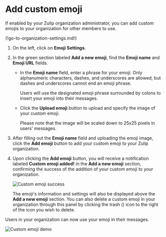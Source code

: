 # Add custom emoji

If enabled by your Zulip organization administrator, you can add custom
emojis to your organization for other members to use.

{!go-to-organization-settings.md!}

1. On the left, click on **Emoji Settings**.

5. In the green section labeled **Add a new emoji**, find the **Emoji name** and
**Emoji URL** fields.

    * In the **Emoji name** field, enter a phrase for your emoji. Only
      alphanumeric characters, dashes, and underscores are allowed,
      but dashes and underscores cannot end an emoji phrase.

        Users will use the designated emoji phrase surrounded by
        colons to insert your emoji into their messages.

    * Click the **Upload emoji** button to upload and specify the image of your
    custom emoji.

        Please note that the image will be scaled down to 25x25 pixels
        in users' messages.

6. After filling out the **Emoji name** field and uploading the emoji image,
click the **Add emoji** button to add your custom emoji to your
Zulip organization.

7. Upon clicking the **Add emoji** button, you will receive a notification
labeled **Custom emoji added!** in the **Add a new emoji** section, confirming
the success of the addition of your custom emoji to your organization.

    ![Custom emoji success](/static/images/help/custom-emoji-success.png)

    The emoji's information and settings will also be displayed above the
    **Add a new emoji** section. You can also delete a custom emoji in
    your organization through this panel by clicking the trash (<i
    class="icon-vector-trash"></i>) icon to the right of the icon you wish to
    delete.

Users in your organization can now use your emoji in their messages.

![Custom emoji demo](/static/images/help/custom-emoji-demo.png)
